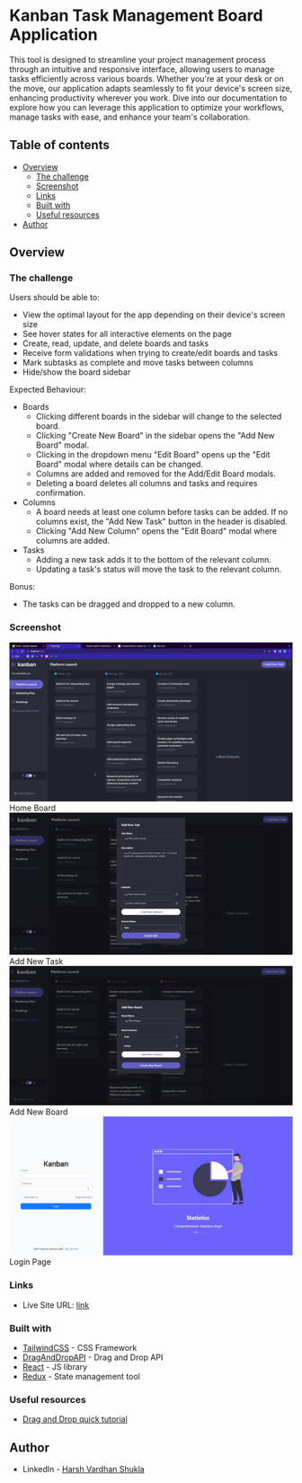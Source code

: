 # Kanban Task Management Board Application

This tool is designed to streamline your project management process through an intuitive and responsive interface, allowing users to manage tasks efficiently across various boards. Whether you're at your desk or on the move, our application adapts seamlessly to fit your device's screen size, enhancing productivity wherever you work. Dive into our documentation to explore how you can leverage this application to optimize your workflows, manage tasks with ease, and enhance your team's collaboration.

## Table of contents

- [Overview](#overview)
  - [The challenge](#the-challenge)
  - [Screenshot](#screenshot)
  - [Links](#links)
  - [Built with](#built-with)
  - [Useful resources](#useful-resources)
- [Author](#author)

## Overview

### The challenge

Users should be able to:

- View the optimal layout for the app depending on their device's screen size
- See hover states for all interactive elements on the page
- Create, read, update, and delete boards and tasks
- Receive form validations when trying to create/edit boards and tasks
- Mark subtasks as complete and move tasks between columns
- Hide/show the board sidebar

Expected Behaviour:

- Boards
  - Clicking different boards in the sidebar will change to the selected board.
  - Clicking "Create New Board" in the sidebar opens the "Add New Board" modal.
  - Clicking in the dropdown menu "Edit Board" opens up the "Edit Board" modal where details can be changed.
  - Columns are added and removed for the Add/Edit Board modals.
  - Deleting a board deletes all columns and tasks and requires confirmation.
- Columns
  - A board needs at least one column before tasks can be added. If no columns exist, the "Add New Task" button in the header is disabled.
  - Clicking "Add New Column" opens the "Edit Board" modal where columns are added.
- Tasks
  - Adding a new task adds it to the bottom of the relevant column.
  - Updating a task's status will move the task to the relevant column.

Bonus:

- The tasks can be dragged and dropped to a new column.

### Screenshot

![Screenshot](<./public/screenshots/Screen%20Shot%202023-03-29%20at%201.40.56%20PM%20(2).png>)
<br/>
Home Board
<br/>
![Screenshot](<./public/screenshots/ss2.jpg>)
<br/>
Add New Task
<br/>
![Screenshot](<./public/screenshots/ss3.jpg>)
<br/>
Add New Board
<br/>
![Screenshot](<./public/screenshots/ss4.jpg>)
<br/>
Login Page
<br/>

### Links

- Live Site URL: [link](https://kanban-task-management-react-tailwind.vercel.app/)

### Built with

- [TailwindCSS](https://tailwindcss.com/) - CSS Framework
- [DragAndDropAPI](https://developer.mozilla.org/en-US/docs/Web/API/HTML_Drag_and_Drop_API) - Drag and Drop API
- [React](https://reactjs.org/) - JS library
- [Redux](https://redux.js.org/) - State management tool

### Useful resources

- [Drag and Drop quick tutorial](https://www.youtube.com/watch?v=u65Y-vqYNAk)

## Author

- LinkedIn - [Harsh Vardhan Shukla](https://www.linkedin.com/in/harsh-vardhan-shukla-vit/)
